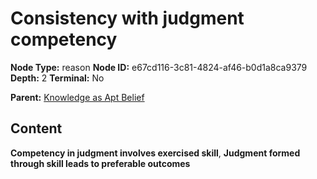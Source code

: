# Consistency with judgment competency

**Node Type:** reason
**Node ID:** e67cd116-3c81-4824-af46-b0d1a8ca9379
**Depth:** 2
**Terminal:** No

**Parent:** [Knowledge as Apt Belief](knowledge-as-apt-belief.md)

## Content

**Competency in judgment involves exercised skill**, **Judgment formed through skill leads to preferable outcomes**
